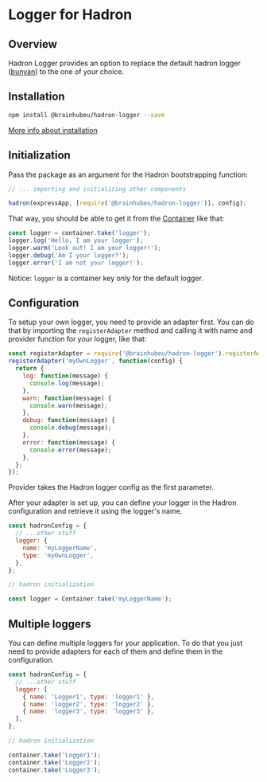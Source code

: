 # Logger for Hadron

## Overview

Hadron Logger provides an option to replace the default hadron logger ([bunyan](https://github.com/trentm/node-bunyan)) to the one of your choice.

## Installation

```bash
npm install @brainhubeu/hadron-logger --save
```

[More info about installation](/docs/basics/core/#installation)

## Initialization

Pass the package as an argument for the Hadron bootstrapping function:

```javascript
// ... importing and initializing other components

hadron(expressApp, [require('@brainhubeu/hadron-logger')], config);
```

That way, you should be able to get it from the [Container](/docs/basics/core/#dependency-injection) like that:

```javascript
const logger = container.take('logger');
logger.log('Hello, I am your logger');
logger.warm('Look out! I am your logger!');
logger.debug('Am I your logger?');
logger.error('I am not your logger!');
```

Notice: `logger` is a container key only for the default logger.

## Configuration

To setup your own logger, you need to provide an adapter first. You can do that by importing the `registerAdapter` method and calling it with name and provider function for your logger, like that:

```javascript
const registerAdapter = require('@brainhubeu/hadron-logger').registerAdapter;
registerAdapter('myOwnLogger', function(config) {
  return {
    log: function(message) {
      console.log(message);
    },
    warn: function(message) {
      console.warn(message);
    },
    debug: function(message) {
      console.debug(message);
    },
    error: function(message) {
      console.error(message);
    },
  };
});
```

Provider takes the Hadron logger config as the first parameter.

After your adapter is set up, you can define your logger in the Hadron configuration and retrieve it using the logger's name.

```javascript
const hadronConfig = {
  // ...other stuff
  logger: {
    name: 'myLoggerName',
    type: 'myOwnLogger',
  },
};

// hadron initialization

const logger = Container.take('myLoggerName');
```

## Multiple loggers

You can define multiple loggers for your application. To do that you just need to provide adapters for each of them and define them in the configuration.

```javascript
const hadronConfig = {
  // ...other stuff
  logger: [
    { name: 'Logger1', type: 'logger1' },
    { name: 'logger2', type: 'logger2' },
    { name: 'logger3', type: 'logger3' },
  ],
};

// hadron initialization

container.take('Logger1');
container.take('Logger2');
container.take('Logger3');
```
